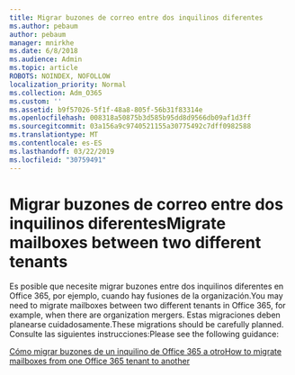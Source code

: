 ```yaml
---
title: Migrar buzones de correo entre dos inquilinos diferentes
ms.author: pebaum
author: pebaum
manager: mnirkhe
ms.date: 6/8/2018
ms.audience: Admin
ms.topic: article
ROBOTS: NOINDEX, NOFOLLOW
localization_priority: Normal
ms.collection: Adm_O365
ms.custom: ''
ms.assetid: b9f57026-5f1f-48a8-805f-56b31f83314e
ms.openlocfilehash: 008318a50875b3d585b95dd8d9566db09af1d3ff
ms.sourcegitcommit: 03a156a9c9740521155a30775492c7dff0982588
ms.translationtype: MT
ms.contentlocale: es-ES
ms.lasthandoff: 03/22/2019
ms.locfileid: "30759491"
---
```

# <a name="migrate-mailboxes-between-two-different-tenants"></a><span data-ttu-id="5f9e9-102">Migrar buzones de correo entre dos inquilinos diferentes</span><span class="sxs-lookup"><span data-stu-id="5f9e9-102">Migrate mailboxes between two different tenants</span></span>

<span data-ttu-id="5f9e9-103">Es posible que necesite migrar buzones entre dos inquilinos diferentes en Office 365, por ejemplo, cuando hay fusiones de la organización.</span><span class="sxs-lookup"><span data-stu-id="5f9e9-103">You may need to migrate mailboxes between two different tenants in Office 365, for example, when there are organization mergers.</span></span> <span data-ttu-id="5f9e9-104">Estas migraciones deben planearse cuidadosamente.</span><span class="sxs-lookup"><span data-stu-id="5f9e9-104">These migrations should be carefully planned.</span></span> <span data-ttu-id="5f9e9-105">Consulte las siguientes instrucciones:</span><span class="sxs-lookup"><span data-stu-id="5f9e9-105">Please see the following guidance:</span></span>
  
[<span data-ttu-id="5f9e9-106">Cómo migrar buzones de un inquilino de Office 365 a otro</span><span class="sxs-lookup"><span data-stu-id="5f9e9-106">How to migrate mailboxes from one Office 365 tenant to another</span></span>](https://support.office.com/article/how-to-migrate-mailboxes-from-one-office-365-tenant-to-another-65af7d77-3e79-44d4-9173-04fd991358b7)
  

